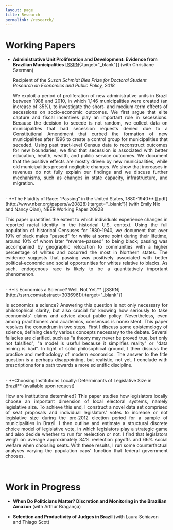 ```yaml
---
layout: page
title: Research
permalink: /research/
---
```


# Working Papers

- **Administrative Unit Proliferation and Development: Evidence from Brazilian Municipalities** [[SSRN](https://ssrn.com/abstract=3125757){:target="_blank"}] (with Christiane Szerman)

    Recipient of the _Susan Schmidt Bies Prize for Doctoral Student Research on Economics and Public Policy, 2018_

   <p style="text-align: justify;"> We exploit a period of proliferation of new administrative units in Brazil between 1988 and 2010, in which 1,146 municipalities were created (an increase of 35%), to investigate the short- and medium-term effects of secessions on socio-economic outcomes. We first argue that elite capture and fiscal incentives play an important role in secessions. Because the decision to secede is not random, we collect data on municipalities that had secession requests denied due to a Constitutional Amendment that curbed the formation of new municipalities after 1996 to create a control group for municipalities that seceded. Using past tract-level Census data to reconstruct outcomes for new boundaries, we find that secession is associated with better education, health, wealth, and public service outcomes. We document that the positive effects are mostly driven by new municipalities, while old municipalities present negligible changes. We show that increases in revenues do not fully explain our findings and we discuss further mechanisms, such as changes in state capacity, infrastructure, and migration. </p>

<br>
- **The Fluidity of Race: “Passing” in the United States, 1880-1940** [[pdf](http://www.nber.org/papers/w20828){:target="_blank"}] (with Emily Nix and Nancy Qian), NBER Working Paper 20828

   <p style="text-align: justify;"> This paper quantifies the extent to which individuals experience changes in reported racial identity in the historical U.S. context. Using the full population of historical Censuses for 1880-1940, we document that over 19% of black males “passed” for white at some point during their lifetime, around 10% of whom later “reverse-passed” to being black; passing was accompanied by geographic relocation to communities with a higher percentage of whites and occurred the most in Northern states. The evidence suggests that passing was positively associated with better political-economic and social opportunities for whites relative to blacks. As such, endogenous race is likely to be a quantitatively important phenomenon. </p>

<br>
- **Is Economics a Science? Well, Not Yet.** [[SSRN](http://ssrn.com/abstract=3036961){:target="_blank"}]

   <p style="text-align: justify;"> Is economics a science? Answering this question is not only necessary for philosophical clarity, but also crucial for knowing how seriously to take economists’ claims and advice about public policy. Nevertheless, even among practitioners and academics, consensus is nonexistent. This paper resolves the conundrum in two steps. First I discuss some epistemology of science, defining clearly various concepts necessary to the debate. Several fallacies are clarified, such as "a theory may never be proved true, but only not falsified", "a model is useful because it simplifies reality" or "data mining is bad". In light of solid philosophical ground, I then discuss the practice and methodology of modern economics. The answer to the title question is a perhaps disappointing, but realistic, not yet. I conclude with prescriptions for a path towards a more scientific discipline.  </p>

<br>
- **Choosing Institutions Locally: Determinants of Legislative Size in Brazil** (available upon request)

   <p style="text-align: justify;"> How are institutions determined? This paper studies how legislators locally choose an important dimension of local electoral systems, namely legislative size. To achieve this end, I construct a novel data set comprised of seat proposals and individual legislators’ votes to increase or not legislative size during the pre-2012 election period for a sample of municipalities in Brazil. I then outline and estimate a structural discrete choice model of legislative vote, in which legislators play a strategic game and also decide whether to run for reelection or not. I find that legislators weigh on average approximately 34% reelection payoffs and 66% social welfare when choosing seats. With these results, I run some counterfactual analyses varying the population caps’ function that federal government chooses. </p>

<br>

# Work in Progress

- **When Do Politicians Matter? Discretion and Monitoring in the Brazilian Amazon** (with Arthur Bragança)

- **Selection and Productivity of Judges in Brazil** (with Laura Schiavon and Thiago Scot)
